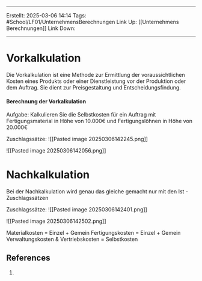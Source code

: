 
--- 
Erstellt: 2025-03-06    14:14 
Tags: #School/LF01/UnternehmensBerechnungen 
Link Up: [[Unternehmens Berechnungen]]
Link Down:

--- 
# Vorkalkulation
Die Vorkalkulation ist eine Methode zur Ermittlung der voraussichtlichen Kosten eines Produkts oder einer Dienstleistung vor der Produktion oder dem Auftrag. Sie dient zur Preisgestaltung und Entscheidungsfindung.

#### Berechnung der Vorkalkulation
Aufgabe: Kalkulieren Sie die Selbstkosten für ein Auftrag mit Fertigungsmaterial in Höhe von 10.000€ und Fertigungslöhnen in Höhe von 20.000€

Zuschlagssätze:
![[Pasted image 20250306142245.png]]



![[Pasted image 20250306142056.png]]

# Nachkalkulation
Bei der Nachkalkulation wird genau das gleiche gemacht nur mit den Ist - Zuschlagssätzen

Zuschlagssätze:
![[Pasted image 20250306142401.png]]



![[Pasted image 20250306142502.png]]

Materialkosten = Einzel + Gemein
Fertigungskosten = Einzel + Gemein
Verwaltungskosten & Vertriebskosten
= Selbstkosten

## References
1. 
